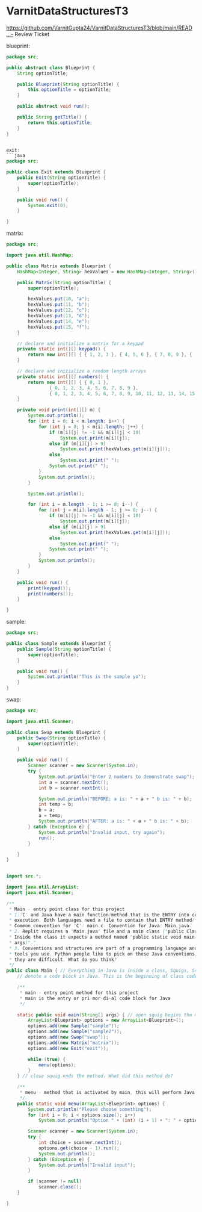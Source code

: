 # VarnitDataStructuresT3

https://github.com/VarnitGupta24/VarnitDataStructuresT3/blob/main/READ…- Review Ticket

blueprint:
```java
package src;

public abstract class Blueprint {
    String optionTitle;

    public Blueprint(String optionTitle) {
        this.optionTitle = optionTitle;
    }

    public abstract void run();

    public String getTitle() {
        return this.optionTitle;
    }
}


exit:
```java 
package src;

public class Exit extends Blueprint {
    public Exit(String optionTitle) {
        super(optionTitle);
    }

    public void run() {
        System.exit(0);
    }

}

```
matrix:
```java
package src;

import java.util.HashMap;

public class Matrix extends Blueprint {
    HashMap<Integer, String> hexValues = new HashMap<Integer, String>();

    public Matrix(String optionTitle) {
        super(optionTitle);

        hexValues.put(10, "a");
        hexValues.put(11, "b");
        hexValues.put(12, "c");
        hexValues.put(13, "d");
        hexValues.put(14, "e");
        hexValues.put(15, "f");
    }

    // declare and initialize a matrix for a keypad
    private static int[][] keypad() {
        return new int[][] { { 1, 2, 3 }, { 4, 5, 6 }, { 7, 8, 9 }, { -1, 0, -1 } };
    }

    // declare and initialize a random length arrays
    private static int[][] numbers() {
        return new int[][] { { 0, 1 },
                { 0, 1, 2, 3, 4, 5, 6, 7, 8, 9 },
                { 0, 1, 2, 3, 4, 5, 6, 7, 8, 9, 10, 11, 12, 13, 14, 15 } };
    }

    private void print(int[][] m) {
        System.out.println();
        for (int i = 0; i < m.length; i++) {
            for (int j = 0; j < m[i].length; j++) {
                if (m[i][j] != -1 && m[i][j] < 10)
                    System.out.print(m[i][j]);
                else if (m[i][j] > 9)
                    System.out.print(hexValues.get(m[i][j]));
                else
                    System.out.print(" ");
                System.out.print(" ");
            }
            System.out.println();
        }

        System.out.println();

        for (int i = m.length - 1; i >= 0; i--) {
            for (int j = m[i].length - 1; j >= 0; j--) {
                if (m[i][j] != -1 && m[i][j] < 10)
                    System.out.print(m[i][j]);
                else if (m[i][j] > 9)
                    System.out.print(hexValues.get(m[i][j]));
                else
                    System.out.print(" ");
                System.out.print(" ");
            }
            System.out.println();
        }
    }

    public void run() {
        print(keypad());
        print(numbers());
    }

}

```
sample:
```java
package src;

public class Sample extends Blueprint {
    public Sample(String optionTitle) {
        super(optionTitle);
    }

    public void run() {
        System.out.println("This is the sample yo");
    }
}

```
swap:
```java
package src;

import java.util.Scanner;

public class Swap extends Blueprint {
    public Swap(String optionTitle) {
        super(optionTitle);
    }

    public void run() {
        Scanner scanner = new Scanner(System.in);
        try {
            System.out.println("Enter 2 numbers to demonstrate swap");
            int a = scanner.nextInt();
            int b = scanner.nextInt();

            System.out.println("BEFORE: a is: " + a + " b is: " + b);
            int temp = b;
            b = a;
            a = temp;
            System.out.println("AFTER: a is: " + a + " b is: " + b);
        } catch (Exception e) {
            System.out.println("Invalid input, try again");
            run();
        }

    }
}

```
```java

import src.*;

import java.util.ArrayList;
import java.util.Scanner;

/**
 * Main - entry point class for this project
 * 1.'C' and Java have a main function/method that is the ENTRY into code
 * execution. Both languages need a file to contain that ENTRY method/function.
 * Common convention for 'C': main.c. Convention for Java: Main.java.
 * 2. Replit requires a "Main.java" file and a main class ("public Class Main").
 * Inside the class it expects a method named "public static void main(String[]
 * args)"."
 * 3. Conventions and structures are part of a programming language and the
 * tools you use. Python people like to pick on these Java conventions, saying
 * they are difficult. What do you think?
 */
public class Main { // Everything in Java is inside a class, Squigs, Squigalies, or Curly brackets
    // denote a code block in Java. This is the beginning of class code block.

    /**
     * main - entry point method for this project
     * main is the entry or pri·mor·di·al code block for Java
     */

    static public void main(String[] args) { // open squig begins the method
        ArrayList<Blueprint> options = new ArrayList<Blueprint>();
        options.add(new Sample("sample"));
        options.add(new Sample("sample2"));
        options.add(new Swap("swap"));
        options.add(new Matrix("matrix"));
        options.add(new Exit("exit"));

        while (true) {
            menu(options);
        }
    } // close squig ends the method. What did this method do?

    /**
     * menu - method that is activated by main, this will perform Java code
     */
    public static void menu(ArrayList<Blueprint> options) {
        System.out.println("Please choose something");
        for (int i = 0; i < options.size(); i++)
            System.out.println("Option " + (int) (i + 1) + ": " + options.get(i).getTitle());

        Scanner scanner = new Scanner(System.in);
        try {
            int choice = scanner.nextInt();
            options.get(choice - 1).run();
            System.out.println();
        } catch (Exception e) {
            System.out.println("Invalid input");
        }

        if (scanner != null)
            scanner.close();
    }

}
```
